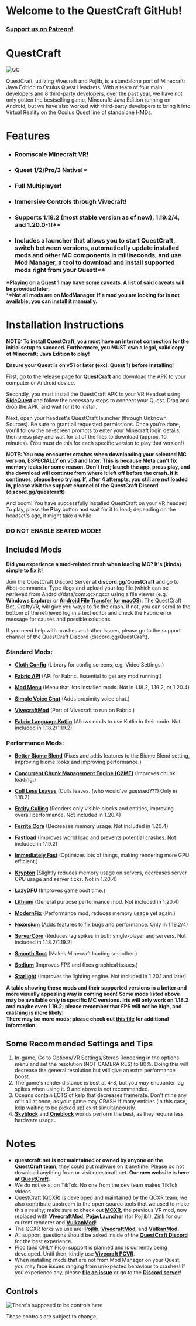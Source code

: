 # Welcome to the QuestCraft GitHub!
### **[Support us on Patreon!](https://patreon.com/QuestCraftXR)**

# QuestCraft
![QC](/QCSimple3.jpg)

QuestCraft, utilizing Vivecraft and Pojlib, is a standalone port of Minecraft: Java Edition to Oculus Quest Headsets. With a team of four main developers and 8 third-party developers, over the past year, we have not only gotten the bestselling game, Minecraft: Java Edition running on Android, but we have also worked with third-party developers to bring it into Virtual Reality on the Oculus Quest line of standalone HMDs.

# Features
- ### **Roomscale Minecraft VR!** 
- ### **Quest 1/2/Pro/3 Native!\***
- ### **Full Multiplayer!**                                                                    
- ### **Immersive Controls through Vivecraft!**                                                                                                   
- ### **Supports 1.18.2 (most stable version as of now), 1.19.2/4, and 1.20.0-1!****                                                                                                                                 
- ### **Includes a launcher that allows you to start QuestCraft, switch between versions, automatically update installed mods and other MC components in milliseconds, and use Mod Manager, a tool to download and install supported mods right from your Quest!\****                                                                      

**\*Playing on a Quest 1 may have some caveats. A list of said caveats will be provided later.**                                                                                                           
***\*Not all mods are on ModManager. If a mod you are looking for is not available, you can install it manually.** 

# Installation Instructions

**NOTE: To install QuestCraft, you must have an internet connection for the initial setup to succeed. Furthermore, you MUST own a legal, valid copy of Minecraft: Java Edition to play!**

**Ensure your Quest is on v51 or later (excl. Quest 1) before installing!**

First, go to the release page for **[QuestCraft](https://github.com/QuestCraftPlusPlus/QuestCraft/releases/latest)** and download the APK to your computer or Android device.

Secondly, you must install the QuestCraft APK to your VR Headset using **[SideQuest](https://sidequestvr.com/setup-howto)** and follow the necessary steps to connect your Quest. Drag and drop the APK, and wait for it to install.

Next, open your headset's QuestCraft launcher (through Unknown Sources). Be sure to grant all requested permissions. Once you're done, you'll follow the on-screen prompts to enter your Minecraft login details, then press play and wait for all of the files to download (approx. 10 minutes).  (You must do this for each specific version to play that version!)

**NOTE: You may encounter crashes when downloading your selected MC version, ESPECIALLY on v53 and later. This is because Meta can't fix memory leaks for some reason. Don't fret; launch the app, press play, and the download will continue from where it left off before the crash. If it continues, please keep trying. If, after 4 attempts, you still are not loaded in, please visit the support channel of the QuestCraft Discord (discord.gg/questcraft)**

And boom! You have successfully installed QuestCraft on your VR headset! To play, press the **Play** button and wait for it to load; depending on the headset's age, it might take a while.

### DO NOT ENABLE SEATED MODE!

## Included Mods 

**Did you experience a mod-related crash when loading MC? It's (kinda) simple to fix it!**
                                                                                                                                                                                                                                                                                  
Join the QuestCraft Discord Server at **discord.gg/QuestCraft** and go to #bot-commands. Type /logs and upload your log file (which can be retrieved from Android/data/com.qcxr.qcxr using a file viewer (e.g. **Windows Explorer** or **[Android File Transfer for macOS](https://www.android.com/filetransfer/)**). The QuestCraft Bot, CraftyVR, will give you ways to fix the crash. If not, you can scroll to the bottom of the retrieved log in a text editor and check the Fabric error message for causes and possible solutions. 


If you need help with crashes and other issues, please go to the support channel of the QuestCraft Discord (discord.gg/QuestCraft). 

### Standard Mods:

- **[Cloth Config](https://modrinth.com/mod/cloth-config)** (Library for config screens, e.g. Video Settings.)

- **[Fabric API](https://modrinth.com/mod/fabric-api)** (API for Fabric. Essential to get any mod running.)

- **[Mod Menu](https://modrinth.com/mod/modmenu)** (Menu that lists installed mods. Not in 1.18.2, 1.19.2, or 1.20.4)

- **[Simple Voice Chat](https://modrinth.com/plugin/simple-voice-chat)** (Adds proximity voice chat.)

- **[VivecraftMod](https://github.com/ferriarnus/VivecraftMod)** (Port of Vivecraft to run on Fabric.)

- **[Fabric Language Kotlin](https://modrinth.com/mod/fabric-language-kotlin)** (Allows mods to use Kotlin in their code. Not included in 1.18.2/1.19.2)

### Performance Mods: 

- **[Better Biome Blend](https://modrinth.com/mod/better-biome-blend)** (Fixes and adds features to the Biome Blend setting, improving biome looks and improving performance.)                                                                                                                    

- **[Concurrent Chunk Management Engine (C2ME)](https://modrinth.com/mod/c2me-fabric)** (Improves chunk loading.)

- **[Cull Less Leaves](https://modrinth.com/mod/cull-less-leaves/version/1.2.0)** (Culls leaves. (who would've guessed???) Only in 1.18.2)
                                                                                                                                                  
- **[Entity Culling](https://modrinth.com/mod/entityculling)** (Renders only visible blocks and entities, improving overall performance. Not included in 1.20.4)

- **[Ferrite Core](https://modrinth.com/mod/ferrite-core)** (Decreases memory usage. Not included in 1.20.4)

- **[Fastload](https://modrinth.com/mod/fastload)** (Improves world load and prevents potential crashes. Not included in 1.19.2)

- **[Immediately Fast](https://modrinth.com/mod/immediatelyfast)** (Optimizes lots of things, making rendering more GPU efficient.)

- **[Krypton](https://modrinth.com/mod/krypton)** (Slightly reduces memory usage on servers, decreases server CPU usage and server ticks. Not in 1.20.4)

- **[LazyDFU](https://modrinth.com/mod/lazydfu)** (Improves game boot time.)

- **[Lithium](https://modrinth.com/mod/lithium)** (General purpose performance mod. Not included in 1.20.4)

- **[ModernFix](https://modrinth.com/mod/modernfix)** (Performance mod, reduces memory usage yet again.)

- **[Noxesium](https://modrinth.com/mod/noxesium)** (Adds features to fix bugs and performance. Only in 1.19.2/4)

- **[ServerCore](https://modrinth.com/mod/servercore)** (Reduces lag spikes in both single-player and servers. Not included in 1.18.2/1.19.2) 

- **[Smooth Boot](https://modrinth.com/mod/smoothboot-fabric)** (Makes Minecraft loading smoother.)

- **[Sodium](https://modrinth.com/mod/sodium)** (Improves FPS and fixes graphical issues.)

- **[Starlight](https://modrinth.com/mod/starlight)** (Improves the lighting engine. Not included in 1.20.1 and later)

**A table showing these mods and their supported versions in a better and more visually appealing way is coming soon!**
**Some mods listed above may be available only in specific MC versions.**
**Iris will only work on 1.18.2 and maybe even 1.19.2; please remember that FPS will not be high, and crashing is more likely!** <br>
**There may be more mods; please check out [this file](https://github.com/QuestCraftPlusPlus/Pojlib/blob/QuestCraft/mods.json) for additional information.**

## Some Recommended Settings and Tips
1. In-game, Go to Options/VR Settings/Stereo Rendering in the options menu and set the resolution (NOT CAMERA RES) to 80%. Doing this will decrease the general resolution but will give an extra performance boost.
2. The game's render distance is best at 4-8, but you *may* encounter lag spikes when using it. 9 and above is not recommended.
3. Oceans contain LOTS of kelp that decreases framerate. Don't mine any of it all at once, as your game may CRASH if many entities (in this case, kelp waiting to be picked up) exist simultaneously.
4. **[Skyblock](https://minecraft.wiki/w/Tutorials/Skyblock)** and **[Oneblock](https://www.curseforge.com/minecraft/worlds/oneblock)** worlds perform the best, as they require less hardware usage.

# Notes
- **questcraft.net is not maintained or owned by anyone on the QuestCraft team**; they could put malware on it anytime. Please do not download anything from or visit questcraft.net. **Our new website is here at [QuestCraft](https://questcraft.org/)**. 
- We do not exist on TikTok. No one from the dev team makes TikTok videos.
- QuestCraft (QCXR) is developed and maintained by the QCXR team; we also contribute upstream to the open-source tools that we used to make this a reality; make sure to check out **[MCXR](https://github.com/mcxr-org/MCXR)**, the previous VR mod, now replaced with **[VivecraftMod](https://github.com/ferriarnus/VivecraftMod)**, **[PojavLauncher](https://github.com/PojavLauncherTeam/PojavLauncher)** (for Pojlib!), [Zink](https://docs.mesa3d.org/drivers/zink.html) for our current renderer and **[VulkanMod](https://github.com/xCollateral/VulkanMod)**!
- The QCXR forks we use are: **[Pojlib](https://github.com/questcraftplusplus/pojlib)**, **[VivecraftMod](https://github.com/questcraftplusplus/vivecraftmod)**, and **[VulkanMod](https://github.com/QuestCraftPlusPlus/VulkanMod).** 
- All support questions should be asked inside of the **[QuestCraft Discord](discord.gg/questcraft)** for the best experience.
- Pico (and ONLY Pico) support is planned and is currently being developed. Until then, kindly use **[Vivecraft PCVR](https://www.vivecraft.org/)**.
- When installing mods that are not from Mod Manager on your Quest, you may face issues ranging from unexpected behaviour to crashes! If you experience any, please **[file an issue](https://github.com/QuestCraftPlusPlus/QuestCraft/issues/new/choose)** or go to the **[Discord server](https://discord.gg/questcraft/)**!

## Controls

![There's supposed to be controls here](/Control.png)

These controls are subject to change.
